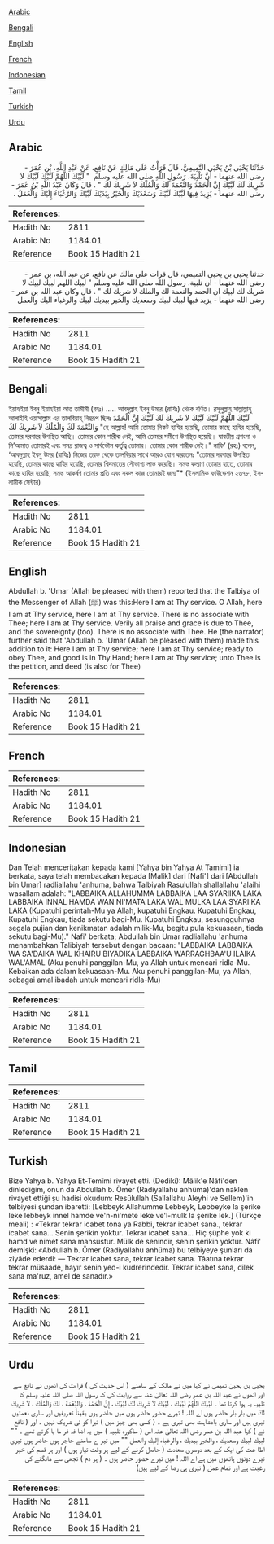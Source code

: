 [Arabic](#arabic)

[Bengali](#bengali)

[English](#english)

[French](#french)

[Indonesian](#indonesian)

[Tamil](#tamil)

[Turkish](#turkish)

[Urdu](#urdu)

## Arabic


<div dir="rtl" lang="ar" style={{fontSize:'larger',backgroundColor:'#f8f9fa',padding:20}}>
حَدَّثَنَا يَحْيَى بْنُ يَحْيَى التَّمِيمِيُّ، قَالَ قَرَأْتُ عَلَى مَالِكٍ عَنْ نَافِعٍ، عَنْ عَبْدِ اللَّهِ، بْنِ عُمَرَ - رضى الله عنهما - أَنَّ تَلْبِيَةَ، رَسُولِ اللَّهِ صلى الله عليه وسلم ‏ "‏ لَبَّيْكَ اللَّهُمَّ لَبَّيْكَ لَبَّيْكَ لاَ شَرِيكَ لَكَ لَبَّيْكَ إِنَّ الْحَمْدَ وَالنِّعْمَةَ لَكَ وَالْمُلْكَ لاَ شَرِيكَ لَكَ ‏"‏ ‏.‏ قَالَ وَكَانَ عَبْدُ اللَّهِ بْنُ عُمَرَ - رضى الله عنهما - يَزِيدُ فِيهَا لَبَّيْكَ لَبَّيْكَ وَسَعْدَيْكَ وَالْخَيْرُ بِيَدَيْكَ لَبَّيْكَ وَالرَّغْبَاءُ إِلَيْكَ وَالْعَمَلُ ‏.‏
</div>
<div style={{backgroundColor:'#f8f9fa',padding:20, marginBottom: 10}}><table> <thead> <tr> <th>References:</th> <th></th> </tr> </thead> <tbody><tr><td>Hadith No</td><td>2811</td></tr><tr><td>Arabic No</td><td>1184.01</td></tr><tr><td>Reference</td><td>Book 15 Hadith 21</td></tr></tbody></table></div>


<div dir="rtl" lang="ar" style={{fontSize:'larger',backgroundColor:'#f8f9fa',padding:20}}>
حدثنا يحيى بن يحيى التميمي، قال قرات على مالك عن نافع، عن عبد الله، بن عمر - رضى الله عنهما - ان تلبية، رسول الله صلى الله عليه وسلم " لبيك اللهم لبيك لبيك لا شريك لك لبيك ان الحمد والنعمة لك والملك لا شريك لك " . قال وكان عبد الله بن عمر - رضى الله عنهما - يزيد فيها لبيك لبيك وسعديك والخير بيديك لبيك والرغباء اليك والعمل
</div>
<div style={{backgroundColor:'#f8f9fa',padding:20, marginBottom: 10}}><table> <thead> <tr> <th>References:</th> <th></th> </tr> </thead> <tbody><tr><td>Hadith No</td><td>2811</td></tr><tr><td>Arabic No</td><td>1184.01</td></tr><tr><td>Reference</td><td>Book 15 Hadith 21</td></tr></tbody></table></div>

## Bengali


<div dir="ltr" lang="bn" style={{fontSize:'larger',backgroundColor:'#f8f9fa',padding:20}}>
ইয়াহইয়া ইবনু ইয়াহইয়া আত তামীমী (রহঃ) ..... আবদুল্লাহ ইবনু উমার (রাযিঃ) থেকে বর্ণিত। রসূলুল্লাহ সাল্লাল্লাহু আলাইহি ওয়াসাল্লাম এর তালবিয়াহ্ নিম্নরূপ ছিলঃ لَبَّيْكَ اللَّهُمَّ لَبَّيْكَ لَبَّيْكَ لاَ شَرِيكَ لَكَ لَبَّيْكَ إِنَّ الْحَمْدَ وَالنِّعْمَةَ لَكَ وَالْمُلْكَ لاَ شَرِيكَ لَكَ "হে আল্লাহ! আমি তোমার নিকট হাযির হয়েছি, তোমার কাছে হাযির হয়েছি, তোমার দরবারে উপস্থিত আছি। তোমার কোন শারীক নেই, আমি তোমার সমীপে উপস্থিত হয়েছি। যাবতীয় প্রশংসা ও নি’আমাত তোমারই এবং সমগ্র রাজত্ব ও সার্বভৌম কর্তৃত্ব তোমার। তোমার কোন শারীক নেই।" নাফি’ (রহঃ) বলেন, ‘আবদুল্লাহ ইবনু উমর (রাযিঃ) নিজের তরফ থেকে তালবিয়ার সাথে আরও যোগ করতেনঃ "তোমার দরবারে উপস্থিত হয়েছি, তোমার কাছে হাযির হয়েছি, তোমার খিদমাতের সৌভাগ্য লাভ করেছি। সমস্ত কল্যাণ তোমার হাতে, তোমার কাছে হাযির হয়েছি, সমস্ত আকর্ষণ তোমার প্রতি এবং সকল কাজ তোমারই জন্য"* (ইসলামিক ফাউন্ডেশন ২৬৭৮, ইসলামীক সেন্টার)
</div>
<div style={{backgroundColor:'#f8f9fa',padding:20, marginBottom: 10}}><table> <thead> <tr> <th>References:</th> <th></th> </tr> </thead> <tbody><tr><td>Hadith No</td><td>2811</td></tr><tr><td>Arabic No</td><td>1184.01</td></tr><tr><td>Reference</td><td>Book 15 Hadith 21</td></tr></tbody></table></div>

## English


<div dir="ltr" lang="en" style={{fontSize:'larger',backgroundColor:'#f8f9fa',padding:20}}>
Abdullah b. 'Umar (Allah be pleased with them) reported that the Talbiya of the Messenger of Allah (ﷺ) was this:Here I am at Thy service. O Allah, here I am at Thy service, here I am at Thy service. There is no associate with Thee; here I am at Thy service. Verily all praise and grace is due to Thee, and the sovereignty (too). There is no associate with Thee. He (the narrator) further said that 'Abdullah b. 'Umar (Allah be pleased with them) made this addition to it: Here I am at Thy service; here I am at Thy service; ready to obey Thee, and good is in Thy Hand; here I am at Thy service; unto Thee is the petition, and deed (is also for Thee)
</div>
<div style={{backgroundColor:'#f8f9fa',padding:20, marginBottom: 10}}><table> <thead> <tr> <th>References:</th> <th></th> </tr> </thead> <tbody><tr><td>Hadith No</td><td>2811</td></tr><tr><td>Arabic No</td><td>1184.01</td></tr><tr><td>Reference</td><td>Book 15 Hadith 21</td></tr></tbody></table></div>

## French


<div dir="ltr" lang="fr" style={{fontSize:'larger',backgroundColor:'#f8f9fa',padding:20}}>

</div>
<div style={{backgroundColor:'#f8f9fa',padding:20, marginBottom: 10}}><table> <thead> <tr> <th>References:</th> <th></th> </tr> </thead> <tbody><tr><td>Hadith No</td><td>2811</td></tr><tr><td>Arabic No</td><td>1184.01</td></tr><tr><td>Reference</td><td>Book 15 Hadith 21</td></tr></tbody></table></div>

## Indonesian


<div dir="ltr" lang="id" style={{fontSize:'larger',backgroundColor:'#f8f9fa',padding:20}}>
Dan Telah menceritakan kepada kami [Yahya bin Yahya At Tamimi] ia berkata, saya telah membacakan kepada [Malik] dari [Nafi'] dari [Abdullah bin Umar] radliallahu 'anhuma, bahwa Talbiyah Rasulullah shallallahu 'alaihi wasallam adalah: "LABBAIKA ALLAHUMMA LABBAIKA LAA SYARIIKA LAKA LABBAIKA INNAL HAMDA WAN NI'MATA LAKA WAL MULKA LAA SYARIIKA LAKA (Kupatuhi perintah-Mu ya Allah, kupatuhi Engkau. Kupatuhi Engkau, Kupatuhi Engkau, tiada sekutu bagi-Mu. Kupatuhi Engkau, sesungguhnya segala pujian dan kenikmatan adalah milik-Mu, begitu pula kekuasaan, tiada sekutu bagi-Mu)." Nafi' berkata; Abdullah bin Umar radliallahu 'anhuma menambahkan Talibiyah tersebut dengan bacaan: "LABBAIKA LABBAIKA WA SA'DAIKA WAL KHAIRU BIYADIKA LABBAIKA WARRAGHBAA'U ILAIKA WAL'AMAL (Aku penuhi panggilan-Mu, ya Allah untuk mencari ridla-Mu. Kebaikan ada dalam kekuasaan-Mu. Aku penuhi panggilan-Mu, ya Allah, sebagai amal ibadah untuk mencari ridla-Mu)
</div>
<div style={{backgroundColor:'#f8f9fa',padding:20, marginBottom: 10}}><table> <thead> <tr> <th>References:</th> <th></th> </tr> </thead> <tbody><tr><td>Hadith No</td><td>2811</td></tr><tr><td>Arabic No</td><td>1184.01</td></tr><tr><td>Reference</td><td>Book 15 Hadith 21</td></tr></tbody></table></div>

## Tamil


<div dir="ltr" lang="ta" style={{fontSize:'larger',backgroundColor:'#f8f9fa',padding:20}}>

</div>
<div style={{backgroundColor:'#f8f9fa',padding:20, marginBottom: 10}}><table> <thead> <tr> <th>References:</th> <th></th> </tr> </thead> <tbody><tr><td>Hadith No</td><td>2811</td></tr><tr><td>Arabic No</td><td>1184.01</td></tr><tr><td>Reference</td><td>Book 15 Hadith 21</td></tr></tbody></table></div>

## Turkish


<div dir="ltr" lang="tr" style={{fontSize:'larger',backgroundColor:'#f8f9fa',padding:20}}>
Bize Yahya b. Yahya Et-Temîmi rivayet etti. (Dediki): Mâlik'e Nâfi'den dinlediğim, onun da Abdullah b. Ömer (Radiyallahu anhüma)'dan naklen rivayet ettiği şu hadisi okudum: Resûlullah (Sallallahu Aleyhi ve Sellem)'in telbiyesi şundan ibaretti: [Lebbeyk Allahumme Lebbeyk, Lebbeyke la şerike leke lebbeyk innel hamde ve'n-ni'mete leke ve'l-mulk la şerike lek.] (Türkçe meali) : «Tekrar tekrar icabet tona ya Rabbi, tekrar icabet sana., tekrar icabet sana... Senin şerikin yoktur. Tekrar icabet sana... Hiç şüphe yok ki hamd ve nimet sana mahsustur. Mülk de senindir, senin şerikin yoktur. Nâfi' demişki: «Abdullah b. Ömer (Radiyallahu anhüma) bu telbiyeye şunları da ziyâde ederdi: — Tekrar icabet sana, tekrar icabet sana. Tâatına tekrar tekrar müsaade, hayır senin yed-i kudrerindedir. Tekrar icabet sana, dilek sana ma'ruz, amel de sanadır.»
</div>
<div style={{backgroundColor:'#f8f9fa',padding:20, marginBottom: 10}}><table> <thead> <tr> <th>References:</th> <th></th> </tr> </thead> <tbody><tr><td>Hadith No</td><td>2811</td></tr><tr><td>Arabic No</td><td>1184.01</td></tr><tr><td>Reference</td><td>Book 15 Hadith 21</td></tr></tbody></table></div>

## Urdu


<div dir="rtl" lang="ur" style={{fontSize:'larger',backgroundColor:'#f8f9fa',padding:20}}>
یحییٰ بن یحییٰ تمیمی نے کہا میں نے مالک کے سامنے ( اس حدیث کی ) قراءت کی انھوں نے نافع سے اور انھوں نے عبد اللہ بن عمر رضی اللہ تعالیٰ عنہ سے روایت کی کہ رسول اللہ صلی اللہ علیہ وسلم کا تلبیہ یہ ہوا کرتا تھا ۔ لَبَّيْكَ اللَّهُمَّ لَبَّيْكَ ، لَبَّيْكَ لاَ شَرِيكَ لَكَ لَبَّيْكَ ، إِنَّ الْحَمْدَ ، وَالنِّعْمَةَ ، لَكَ وَالْمُلْكَ ، لاَ شَرِيكَ لَكَ میں بار بار حاضر ہوں اے اللہ ! تیرے حضور حاضر ہوں میں حاضر ہوں یقیناً تعریفیں اور ساری نعمتیں تیری ہیں اور ساری بادشاہت بھی تیری ہے ۔ ( کسی بھی چیز میں ) تیرا کو ئی شریک نہیں ۔ اور ( نافع نے ) کہا عبد اللہ بن عمر رضی اللہ تعالیٰ عنہ اس ( مذکورہ تلبیہ ) میں یہ اضا فہ فر ما یا کرتے تھے ۔ "" لبيك لبيك وسعديك ، والخير بيديك ، والرغباء إليك والعمل "" میں تیر ے سامنے حاجر ہوں حاضر ہوں تیری اطا عت کی ایک کے بعد دوسری سعادت ( حاصل کرنے کے لیے ہر وقت تیار ہوں ) اور ہر قسم کی خیر تیرے دونوں ہاتھوں میں ہے اے اللہ ! میں تیرے حضور حاضر ہوں ۔ ( ہر دم ) تجھی سے مانگنے کی رغبت ہے اور تمام عمل ( تیری ہی رضا کے لیے ہیں)
</div>
<div style={{backgroundColor:'#f8f9fa',padding:20, marginBottom: 10}}><table> <thead> <tr> <th>References:</th> <th></th> </tr> </thead> <tbody><tr><td>Hadith No</td><td>2811</td></tr><tr><td>Arabic No</td><td>1184.01</td></tr><tr><td>Reference</td><td>Book 15 Hadith 21</td></tr></tbody></table></div>